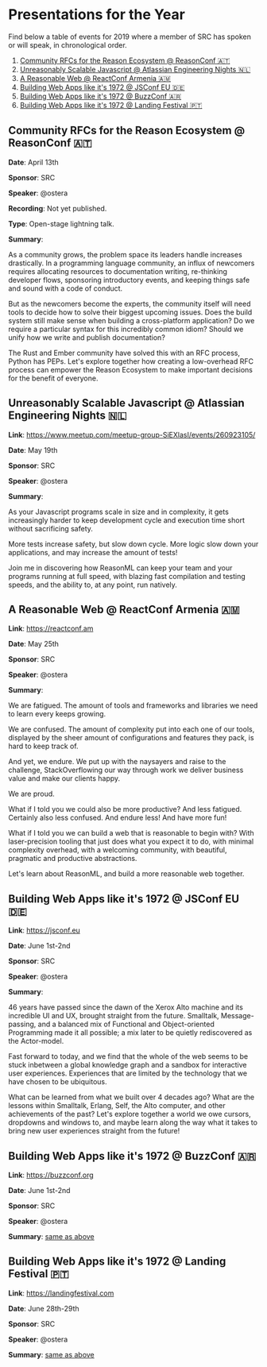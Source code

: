 # Presentations for the Year

Find below a table of events for 2019 where a member of SRC has
spoken or will speak, in chronological order.

1. [Community RFCs for the Reason Ecosystem @ ReasonConf 🇦🇹](#community-rfcs-for-the-reason-ecosystem--reasonconf-vienna-)
2. [Unreasonably Scalable Javascript @ Atlassian Engineering Nights 🇳🇱](#unreasonably-scalable-javascript--atlassian-engineering-nights-)
2. [A Reasonable Web @ ReactConf Armenia 🇦🇲](#a-reasonable-web--reactconf-armenia-)
2. [Building Web Apps like it's 1972 @ JSConf EU 🇩🇪](#building-web-apps-like-its-1972--jsconf-eu-)
2. [Building Web Apps like it's 1972 @ BuzzConf 🇦🇷](#building-web-apps-like-its-1972--buzzconf-)
2. [Building Web Apps like it's 1972 @ Landing Festival 🇵🇹](#building-web-apps-like-its-1972--landing-festival-)

## Community RFCs for the Reason Ecosystem @ ReasonConf 🇦🇹

**Date**: April 13th

**Sponsor**: SRC

**Speaker**: @ostera

**Recording**: Not yet published.

**Type**: Open-stage lightning talk.

**Summary**:

As a community grows, the problem space its leaders handle increases drastically.
In a programming language community, an influx of newcomers requires allocating
resources to documentation writing, re-thinking developer flows, sponsoring 
introductory events, and keeping things safe and sound with a code of conduct.

But as the newcomers become the experts, the community itself will need tools to
decide how to solve their biggest upcoming issues. Does the build system still
make sense when building a cross-platform application? Do we require a particular
syntax for this incredibly common idiom? Should we unify how we write and publish
documentation?

The Rust and Ember community have solved this with an RFC process, Python has 
PEPs. Let's explore together how creating a low-overhead RFC process can empower
the Reason Ecosystem to make important decisions for the benefit of everyone.

## Unreasonably Scalable Javascript @ Atlassian Engineering Nights 🇳🇱

**Link**: https://www.meetup.com/meetup-group-SiEXlasI/events/260923105/

**Date**: May 19th

**Sponsor**: SRC

**Speaker**: @ostera

**Summary**:

As your Javascript programs scale in size and in complexity, it gets increasingly
harder to keep development cycle and execution time short without sacrificing safety.

More tests increase safety, but slow down cycle. More logic slow down your
applications, and may increase the amount of tests!

Join me in discovering how ReasonML can keep your team and your programs running
at full speed, with blazing fast compilation and testing speeds, and the ability to,
at any point, run natively.

## A Reasonable Web @ ReactConf Armenia 🇦🇲

**Link**: https://reactconf.am

**Date**: May 25th

**Sponsor**: SRC

**Speaker**: @ostera

**Summary**:

We are fatigued. The amount of tools and frameworks and libraries we need to
learn every keeps growing.

We are confused. The amount of complexity put into each one of our tools,
displayed by the sheer amount of configurations and features they pack, is hard
to keep track of.

And yet, we endure. We put up with the naysayers and raise to the challenge,
StackOverflowing our way through work we deliver business value and make our
clients happy.

We are proud.

What if I told you we could also be more productive? And less fatigued.
Certainly also less confused. And endure less! And have more fun!

What if I told you we can build a web that is reasonable to begin with? With
laser-precision tooling that just does what you expect it to do, with minimal
complexity overhead, with a welcoming community, with beautiful, pragmatic and
productive abstractions.

Let's learn about ReasonML, and build a more reasonable web together.


## Building Web Apps like it's 1972 @ JSConf EU 🇩🇪

**Link**: https://jsconf.eu

**Date**: June 1st-2nd

**Sponsor**: SRC

**Speaker**: @ostera

**Summary**:

46 years have passed since the dawn of the Xerox Alto machine and its
incredible UI and UX, brought straight from the future. Smalltalk,
Message-passing, and a balanced mix of Functional and Object-oriented
Programming made it all possible; a mix later to be quietly rediscovered as the
Actor-model.

Fast forward to today, and we find that the whole of the web seems to be stuck
inbetween a global knowledge graph and a sandbox for interactive user
experiences. Experiences that are limited by the technology that we have chosen
to be ubiquitous.

What can be learned from what we built over 4 decades ago? What are the
lessons within Smalltalk, Erlang, Self, the Alto computer, and other
achievements of the past? Let's explore together a world we owe cursors,
dropdowns and windows to, and maybe learn along the way what it takes to bring
new user experiences straight from the future!

## Building Web Apps like it's 1972 @ BuzzConf 🇦🇷

**Link**: https://buzzconf.org

**Date**: June 1st-2nd

**Sponsor**: SRC

**Speaker**: @ostera

**Summary**: [same as above](#building-web-apps-like-its-1972--jsconf-eu-)

## Building Web Apps like it's 1972 @ Landing Festival 🇵🇹

**Link**: https://landingfestival.com

**Date**: June 28th-29th

**Sponsor**: SRC

**Speaker**: @ostera

**Summary**: [same as above](#building-web-apps-like-its-1972--jsconf-eu-)
